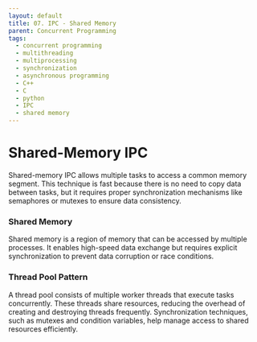 ```yaml
---
layout: default
title: 07. IPC - Shared Memory
parent: Concurrent Programming
tags: 
  - concurrent programming
  - multithreading
  - multiprocessing
  - synchronization
  - asynchronous programming
  - C++
  - C
  - python
  - IPC
  - shared memory
---
```


# Shared-Memory IPC

Shared-memory IPC allows multiple tasks to access a common memory segment. This technique is fast because there is no need to copy data between tasks, but it requires proper synchronization mechanisms like semaphores or mutexes to ensure data consistency.

### Shared Memory

Shared memory is a region of memory that can be accessed by multiple processes. It enables high-speed data exchange but requires explicit synchronization to prevent data corruption or race conditions.

### Thread Pool Pattern

A thread pool consists of multiple worker threads that execute tasks concurrently. These threads share resources, reducing the overhead of creating and destroying threads frequently. Synchronization techniques, such as mutexes and condition variables, help manage access to shared resources efficiently.